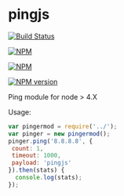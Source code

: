 # pingjs

[![Build Status](https://travis-ci.org/dominic.boettger/pingjs.svg?branch=master)](https://travis-ci.org/dominic.boettger/pingjs)

[![NPM](https://nodei.co/npm-dl/pingjs.png?months=1)](https://nodei.co/npm/pingjs/)

[![NPM](https://nodei.co/npm/pingjs.png?downloads=true&stars=true)](https://nodei.co/npm/pingjs/)

[![NPM version](https://badge.fury.io/js/pingjs@2x.png)](http://badge.fury.io/js/pingjs)

Ping module for node > 4.X

Usage:
```javascript
var pingermod = require('../');
var pinger = new pingermod();
pinger.ping('8.8.8.8', {
 count: 1,
 timeout: 1000,
 payload: 'pingjs'
}).then(stats) {
  console.log(stats);
});
```
